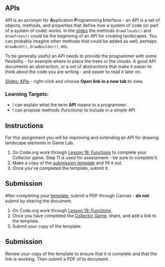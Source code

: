 ---
---

[//]: # ( <p><iframe src="https://douglasurner.github.io/GDP1/units/3/U3.4-apis/" width="100%" height="666px"></iframe></p> )

## APIs

[slides]: https://docs.google.com/presentation/d/1crSPK4-4y188dyE0rguHz5-F8B7wjlbS2TSERaUDvVI/edit?usp=sharing
[template]: #

API is an acronym for **A**pplication **P**rogramming **I**nterface - an API is a set of objects, methods, and properties that define how a system of code (or part of a system of code) works. In the [slides][] the methods ```drawClouds()``` and ```drawTrees()``` could be the beginning of an API for creating landscapes. You can probably imagine other methods that could be added as well, perhaps ```drawBush()```, ```drawBoulder()```, etc.

To be generally useful an API needs to provide the programmer with some flexibility - for example where to place the trees or the clouds. A good API documents an abstraction, or a set of abstractions that make it easier to think about the code you are writing - and easier to read it later on.

[Slides: APIs][slides] - right-click and choose **Open link in a new tab** to view.

### Learning Targets:

* I can explain what the term **API** means to a programmer.
* I can propose methods (functions) to include in a simple API

## Instructions

For this assignment you will be improving and extending an API for drawing landscape elements in Game Lab.

1. On Code.org work through [Lesson 19: Functions](https://studio.code.org/s/csd3-2018/stage/19/puzzle/1) to complete your Collector game. Step 11 is used for assessment - be sure to complete it.
1. Make a copy of the [submission template][template] and fill it out.
1. Once you've completed the template, submit it.

## Submission

After completing your [template][], submit a PDF through Canvas - **do not** submit by sharing the document.



1. On Code.org work through [Lesson 19: Functions](https://studio.code.org/s/csd3-2018/stage/19/puzzle/1).
1. Once you have completed the [Collector Game](https://studio.code.org/s/csd3-2018/stage/19/puzzle/9), share, and add a link to the template.
1. Submit your copy of the template.

## Submission

Review your copy of the template to ensure that it is complete and that the link is working. Then submit a PDF of to document.

